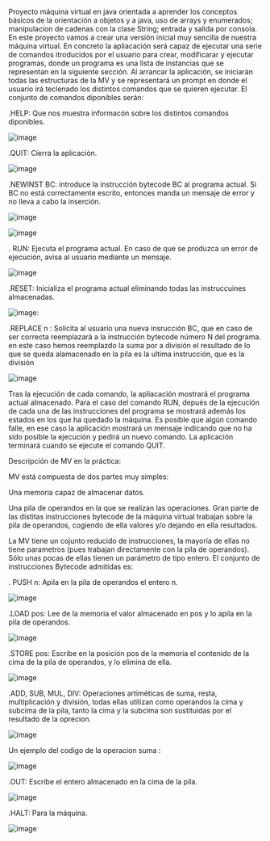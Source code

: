 Proyecto máquina virtual en java orientada a aprender los conceptos básicos de la orientación a objetos y a java, uso de arrays y enumerados; manipulacion de cadenas con la clase String; entrada y salida por consola.
En este proyecto vamos a crear una versión inicial muy sencilla de nuestra máquina virtual. En concreto la apliacación será capaz de ejecutar una serie de comandos itroducidos por el usuario para crear, modificarar y ejecutar programas, donde un programa es una lista de instancias que se representan en la siguiente sección.
Al arrancar la aplicación, se iniciarán todas las estructuras de la MV  y se representará un prompt en donde el usuario irá teclenado los distintos comandos que se quieren ejecutar. El conjunto de comandos diponibles serán:


.HELP: Que nos muestra informacón sobre los distintos comandos diponibles.

 
![image](https://github.com/mayrabpi/proyecto_Maquina_Virtual/assets/145108717/7d8e4a44-dae8-4b4a-91c3-91ecf8726d7b)


.QUIT: Cierra la aplicación.


![image](https://github.com/mayrabpi/proyecto_Maquina_Virtual/assets/145108717/3f30cdaa-f8d4-488f-8e46-87c9acd952fb)


.NEWINST BC: introduce la instrucción bytecode BC al programa actual. Si BC no está correctamente escrito, entonces manda un mensaje de error y no lleva a cabo la inserción.


![image](https://github.com/mayrabpi/proyecto_Maquina_Virtual/assets/145108717/4ef7c665-0589-471b-a1cc-18ddea4dd424)



![image](https://github.com/mayrabpi/proyecto_Maquina_Virtual/assets/145108717/920d00de-9543-425b-af76-2f1b6b7747c7)


. RUN: Ejecuta el programa actual. En caso de que se produzca un error de ejecución, avisa al usuario mediante un mensaje.


![image](https://github.com/mayrabpi/proyecto_Maquina_Virtual/assets/145108717/73415c71-6012-4181-a28f-e34ba22bc8b0)


.RESET: Inicializa el programa actual eliminando todas las instruccuines almacenadas.



![image](https://github.com/mayrabpi/proyecto_Maquina_Virtual/assets/145108717/1c885f09-ed63-4c79-95d3-9a7501d0c01f): 


.REPLACE n : Solicita al usuario una nueva insrucción BC, que en caso de ser correcta reemplazará a la instrucción bytecode número N del programa. en este caso hemos reemplazdo la suma por a división el resultado de lo que se queda alamacenado en la pila es la ultima instrucción, que es la división


![image](https://github.com/mayrabpi/proyecto_Maquina_Virtual/assets/145108717/91f3044d-2f6c-4759-852a-9c3cc7050265)


Tras la ejecución de cada comando, la apliacación mostrará el programa actual almacenado. Para el caso del comando RUN,  depués de la ejecución de cada una de las instrucciones del programa se mostrará además los estados en los que ha quedado la máquina. Es posible que algún comando falle, en ese caso la aplicación mostrará un mensaje indicando que no ha sido posible la ejecución y pedirá un nuevo comando. La aplicación terminará cuando se ejecute el comando QUIT.

Descripción de MV en la práctica:

MV está compuesta de dos partes muy simples:

Una memoria capaz de almacenar datos.

Una pila de operandos en la que se realizan las operaciones. Gran parte de las distitas instrucciones bytecode de la máquina virtual trabajan sobre la pila de operandos, cogiendo de ella valores y/o dejando en ella resultados.

La MV tiene un cojunto reducido de instrucciones, la mayoría de ellas no tiene parametros (pues trabajan directamente con la pila de operandos). Sólo unas pocas de ellas tienen un parámetro de tipo entero. El conjunto de instrucciones Bytecode admitidas es:


. PUSH n: Apila en la pila de operandos el entero n.

![image](https://github.com/mayrabpi/proyecto_Maquina_Virtual/assets/145108717/8ae4be94-94d5-4f27-a96f-d62c96b36313)

.LOAD pos: Lee de la memoria el valor almacenado en pos y lo apila en la pila de operandos.


![image](https://github.com/mayrabpi/proyecto_Maquina_Virtual/assets/145108717/96ee80a2-d5c4-44e9-9fbf-cd3d7f79eaac)


.STORE pos: Escribe en la posición pos de la memoria el contenido de la cima de la pila de operandos, y lo elimina de ella.


![image](https://github.com/mayrabpi/proyecto_Maquina_Virtual/assets/145108717/f4c43602-e498-4bde-aca9-d641cda58b08)


.ADD, SUB, MUL, DIV: Operaciones artiméticas de suma, resta, multiplicación y división, todas ellas utilizan como operandos la cima y subcima de la pila, tanto la cima y la subcima son sustituidas por el resultado de la oprecion.


![image](https://github.com/mayrabpi/proyecto_Maquina_Virtual/assets/145108717/7f70d02a-0169-4b33-ae36-8a388ae4b806)

Un ejemplo del codigo de la operacion suma : 

![image](https://github.com/mayrabpi/proyecto_Maquina_Virtual/assets/145108717/f4a90652-f872-4b7c-b27b-a99a5a5059e0)

.OUT: Escribe el entero almacenado en la cima de la pila.

![image](https://github.com/mayrabpi/proyecto_Maquina_Virtual/assets/145108717/0ad89fff-df5c-48f6-8023-42bb5738a72d)

.HALT: Para la máquina.

![image](https://github.com/mayrabpi/proyecto_Maquina_Virtual/assets/145108717/564bc537-5fba-4baa-870f-cb9293944827)
















